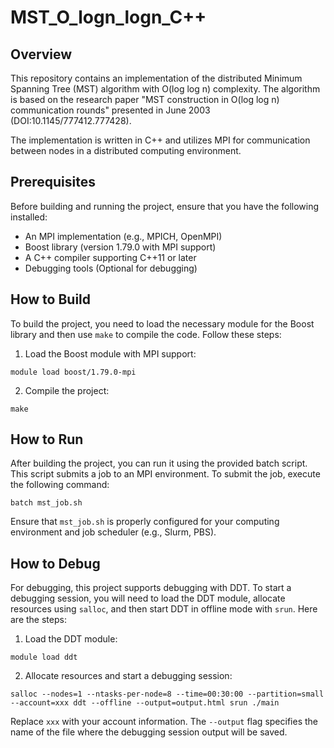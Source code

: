 # MST_O_logn_logn_C++


## Overview

This repository contains an implementation of the distributed Minimum Spanning Tree (MST) algorithm with O(log log n) complexity. The algorithm is based on the research paper "MST construction in O(log log n) communication rounds" presented in June 2003 (DOI:10.1145/777412.777428).

The implementation is written in C++ and utilizes MPI for communication between nodes in a distributed computing environment.

## Prerequisites

Before building and running the project, ensure that you have the following installed:
- An MPI implementation (e.g., MPICH, OpenMPI)
- Boost library (version 1.79.0 with MPI support)
- A C++ compiler supporting C++11 or later
- Debugging tools (Optional for debugging)

## How to Build

To build the project, you need to load the necessary module for the Boost library and then use `make` to compile the code. Follow these steps:

1. Load the Boost module with MPI support:
```
module load boost/1.79.0-mpi
```

2. Compile the project:
```
make
```

## How to Run

After building the project, you can run it using the provided batch script. This script submits a job to an MPI environment. To submit the job, execute the following command:
```
batch mst_job.sh
```

Ensure that `mst_job.sh` is properly configured for your computing environment and job scheduler (e.g., Slurm, PBS).

## How to Debug

For debugging, this project supports debugging with DDT. To start a debugging session, you will need to load the DDT module, allocate resources using `salloc`, and then start DDT in offline mode with `srun`. Here are the steps:

1. Load the DDT module:
```
module load ddt
```

2. Allocate resources and start a debugging session:
```
salloc --nodes=1 --ntasks-per-node=8 --time=00:30:00 --partition=small --account=xxx ddt --offline --output=output.html srun ./main
```

Replace `xxx` with your account information. The `--output` flag specifies the name of the file where the debugging session output will be saved.
